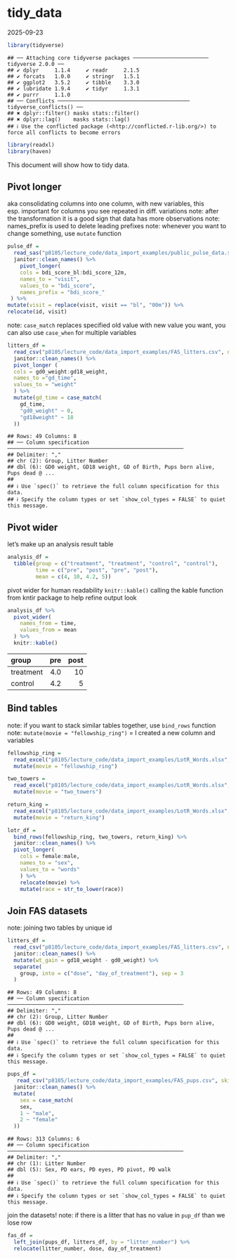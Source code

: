 tidy_data
================
2025-09-23

``` r
library(tidyverse)
```

    ## ── Attaching core tidyverse packages ──────────────────────── tidyverse 2.0.0 ──
    ## ✔ dplyr     1.1.4     ✔ readr     2.1.5
    ## ✔ forcats   1.0.0     ✔ stringr   1.5.1
    ## ✔ ggplot2   3.5.2     ✔ tibble    3.3.0
    ## ✔ lubridate 1.9.4     ✔ tidyr     1.3.1
    ## ✔ purrr     1.1.0     
    ## ── Conflicts ────────────────────────────────────────── tidyverse_conflicts() ──
    ## ✖ dplyr::filter() masks stats::filter()
    ## ✖ dplyr::lag()    masks stats::lag()
    ## ℹ Use the conflicted package (<http://conflicted.r-lib.org/>) to force all conflicts to become errors

``` r
library(readxl)
library(haven)
```

This document will show how to tidy data.

## Pivot longer

aka consolidating columns into one column, with new variables, this
esp. important for columns you see repeated in diff. variations note:
after the transformation it is a good sign that data has more
observations note: names_prefix is used to delete leading prefixes note:
whenever you want to change something, use `mutate` function

``` r
pulse_df = 
  read_sas("p8105/lecture_code/data_import_examples/public_pulse_data.sas7bdat") %>% 
  janitor::clean_names() %>% 
    pivot_longer(
    cols = bdi_score_bl:bdi_score_12m,
    names_to = "visit",
    values_to = "bdi_score",
    names_prefix = "bdi_score_"
 ) %>% 
mutate(visit = replace(visit, visit == "bl", "00m")) %>% 
relocate(id, visit)
```

note: `case_match` replaces specified old value with new value you want,
you can also use `case_when` for multiple variables

``` r
litters_df = 
  read_csv("p8105/lecture_code/data_import_examples/FAS_litters.csv", na = c("NA", ".", "")) %>% 
  janitor::clean_names() %>% 
  pivot_longer (
  cols = gd0_weight:gd18_weight,
  names_to ="gd_time",
  values_to = "weight"
  ) %>% 
  mutate(gd_time = case_match(
    gd_time, 
    "gd0_weight" ~ 0,
    "gd18weight" ~ 18
  ))
```

    ## Rows: 49 Columns: 8
    ## ── Column specification ────────────────────────────────────────────────────────
    ## Delimiter: ","
    ## chr (2): Group, Litter Number
    ## dbl (6): GD0 weight, GD18 weight, GD of Birth, Pups born alive, Pups dead @ ...
    ## 
    ## ℹ Use `spec()` to retrieve the full column specification for this data.
    ## ℹ Specify the column types or set `show_col_types = FALSE` to quiet this message.

## Pivot wider

let’s make up an analysis result table

``` r
analysis_df = 
  tibble(group = c("treatment", "treatment", "control", "control"),
         time = c("pre", "post", "pre", "post"),
         mean = c(4, 10, 4.2, 5))
```

pivot wider for human readability `knitr::kable()` calling the kable
function from kntir package to help refine output look

``` r
analysis_df %>% 
  pivot_wider(
    names_from = time,
    values_from = mean
  ) %>% 
  knitr::kable()
```

| group     | pre | post |
|:----------|----:|-----:|
| treatment | 4.0 |   10 |
| control   | 4.2 |    5 |

## Bind tables

note: if you want to stack similar tables together, use `bind_rows`
function note: `mutate(movie = "fellowship_ring")` = I created a new
column and variables

``` r
fellowship_ring = 
  read_excel("p8105/lecture_code/data_import_examples/LotR_Words.xlsx", range = "B3:D6") %>% 
  mutate(movie = "fellowship_ring")

two_towers = 
  read_excel("p8105/lecture_code/data_import_examples/LotR_Words.xlsx", range = "F3:H6") %>% 
  mutate(movie = "two_towers")

return_king = 
  read_excel("p8105/lecture_code/data_import_examples/LotR_Words.xlsx", range = "J3:L6") %>% 
  mutate(movie = "return_king")

lotr_df = 
  bind_rows(fellowship_ring, two_towers, return_king) %>% 
  janitor::clean_names() %>% 
  pivot_longer(
    cols = female:male,
    names_to = "sex",
    values_to = "words" 
    ) %>% 
    relocate(movie) %>% 
    mutate(race = str_to_lower(race))
```

## Join FAS datasets

note: joining two tables by unique id

``` r
litters_df = 
  read_csv("p8105/lecture_code/data_import_examples/FAS_litters.csv", na = c("NA", ".", "")) %>%
  janitor::clean_names() %>% 
  mutate(wt_gain = gd18_weight - gd0_weight) %>% 
  separate(
    group, into = c("dose", "day_of_treatment"), sep = 3
  )
```

    ## Rows: 49 Columns: 8
    ## ── Column specification ────────────────────────────────────────────────────────
    ## Delimiter: ","
    ## chr (2): Group, Litter Number
    ## dbl (6): GD0 weight, GD18 weight, GD of Birth, Pups born alive, Pups dead @ ...
    ## 
    ## ℹ Use `spec()` to retrieve the full column specification for this data.
    ## ℹ Specify the column types or set `show_col_types = FALSE` to quiet this message.

``` r
pups_df = 
   read_csv("p8105/lecture_code/data_import_examples/FAS_pups.csv", skip = 3, na = c("NA", ".", "")) %>%
  janitor::clean_names() %>% 
  mutate(
    sex = case_match(
    sex,
    1 ~ "male",
    2 ~ "female"
  ))
```

    ## Rows: 313 Columns: 6
    ## ── Column specification ────────────────────────────────────────────────────────
    ## Delimiter: ","
    ## chr (1): Litter Number
    ## dbl (5): Sex, PD ears, PD eyes, PD pivot, PD walk
    ## 
    ## ℹ Use `spec()` to retrieve the full column specification for this data.
    ## ℹ Specify the column types or set `show_col_types = FALSE` to quiet this message.

join the datasets! note: if there is a litter that has no value in
`pup_df` than we lose row

``` r
fas_df = 
  left_join(pups_df, litters_df, by = "litter_number") %>% 
  relocate(litter_number, dose, day_of_treatment)
```
